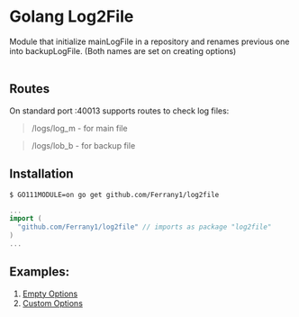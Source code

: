 # Golang Log2File

Module that initialize mainLogFile in a repository and renames previous one into backupLogFile. (Both names are set on creating options) <br><br>

## Routes
On standard port :40013 supports routes to check log files:<br>
> /logs/log_m - for main file 

> /logs/lob_b - for backup file

## Installation
```
$ GO111MODULE=on go get github.com/Ferrany1/log2file
```

```go
...
import (
  "github.com/Ferrany1/log2file" // imports as package "log2file"
)
...
```



## Examples:
1. [Empty Options](/examples/example1/example1_empty.go)
2. [Custom Options](/examples/example2/example2_custom.go)